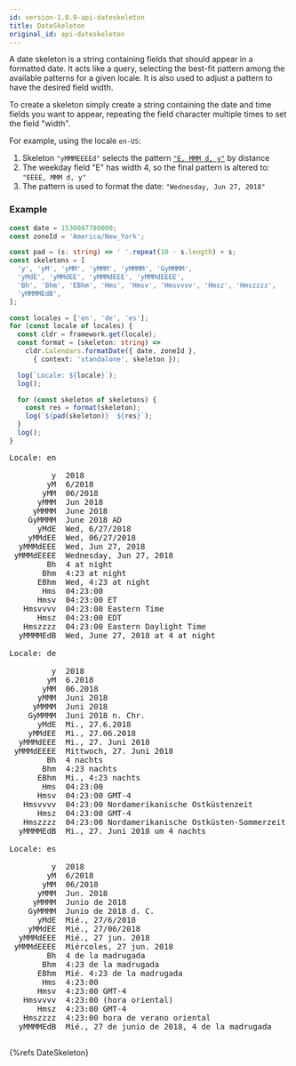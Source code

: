```yaml
---
id: version-1.0.9-api-dateskeleton
title: DateSkeleton
original_id: api-dateskeleton
---
```


A date skeleton is a string containing fields that should appear in a formatted date. It acts like a query, selecting the best-fit pattern among the available patterns for a given locale. It is also used to adjust a pattern to have the desired field width.

To create a skeleton simply create a string containing the date and time fields you want to appear, repeating the field character multiple times to set the field "width".

For example, using the locale `en-US`:

  1. Skeleton `"yMMMEEEEd"` selects the pattern [`"E, MMM d, y"`](https://github.com/unicode-cldr/cldr-dates-modern/blob/32.0.0/main/en/ca-gregorian.json#L382) by distance
  2. The weekday field "E" has width 4, so the final pattern is altered to: `"EEEE, MMM d, y"`
  3. The pattern is used to format the date: `"Wednesday, Jun 27, 2018"`

### Example

```typescript
const date = 1530087780000;
const zoneId = 'America/New_York';

const pad = (s: string) => ' '.repeat(10 - s.length) + s;
const skeletons = [
  'y', 'yM', 'yMM', 'yMMM', 'yMMMM', 'GyMMMM',
  'yMdE', 'yMMdEE', 'yMMMdEEE', 'yMMMdEEEE',
  'Bh', 'Bhm', 'EBhm', 'Hms', 'Hmsv', 'Hmsvvvv', 'Hmsz', 'Hmszzzz',
  'yMMMMEdB',
];

const locales = ['en', 'de', 'es'];
for (const locale of locales) {
  const cldr = framework.get(locale);
  const format = (skeleton: string) =>
    cldr.Calendars.formatDate({ date, zoneId },
      { context: 'standalone', skeleton });

  log(`Locale: ${locale}`);
  log();

  for (const skeleton of skeletons) {
    const res = format(skeleton);
    log(`${pad(skeleton)}  ${res}`);
  }
  log();
}
```
<pre class="output">
Locale: en
&nbsp;
         y  2018
        yM  6/2018
       yMM  06/2018
      yMMM  Jun 2018
     yMMMM  June 2018
    GyMMMM  June 2018 AD
      yMdE  Wed, 6/27/2018
    yMMdEE  Wed, 06/27/2018
  yMMMdEEE  Wed, Jun 27, 2018
 yMMMdEEEE  Wednesday, Jun 27, 2018
        Bh  4 at night
       Bhm  4:23 at night
      EBhm  Wed, 4:23 at night
       Hms  04:23:00
      Hmsv  04:23:00 ET
   Hmsvvvv  04:23:00 Eastern Time
      Hmsz  04:23:00 EDT
   Hmszzzz  04:23:00 Eastern Daylight Time
  yMMMMEdB  Wed, June 27, 2018 at 4 at night
&nbsp;
Locale: de
&nbsp;
         y  2018
        yM  6.2018
       yMM  06.2018
      yMMM  Juni 2018
     yMMMM  Juni 2018
    GyMMMM  Juni 2018 n. Chr.
      yMdE  Mi., 27.6.2018
    yMMdEE  Mi., 27.06.2018
  yMMMdEEE  Mi., 27. Juni 2018
 yMMMdEEEE  Mittwoch, 27. Juni 2018
        Bh  4 nachts
       Bhm  4:23 nachts
      EBhm  Mi., 4:23 nachts
       Hms  04:23:00
      Hmsv  04:23:00 GMT-4
   Hmsvvvv  04:23:00 Nordamerikanische Ostküstenzeit
      Hmsz  04:23:00 GMT-4
   Hmszzzz  04:23:00 Nordamerikanische Ostküsten-Sommerzeit
  yMMMMEdB  Mi., 27. Juni 2018 um 4 nachts
&nbsp;
Locale: es
&nbsp;
         y  2018
        yM  6/2018
       yMM  06/2018
      yMMM  Jun. 2018
     yMMMM  Junio de 2018
    GyMMMM  Junio de 2018 d. C.
      yMdE  Mié., 27/6/2018
    yMMdEE  Mié., 27/06/2018
  yMMMdEEE  Mié., 27 jun. 2018
 yMMMdEEEE  Miércoles, 27 jun. 2018
        Bh  4 de la madrugada
       Bhm  4:23 de la madrugada
      EBhm  Mié. 4:23 de la madrugada
       Hms  4:23:00
      Hmsv  4:23:00 GMT-4
   Hmsvvvv  4:23:00 (hora oriental)
      Hmsz  4:23:00 GMT-4
   Hmszzzz  4:23:00 hora de verano oriental
  yMMMMEdB  Mié., 27 de junio de 2018, 4 de la madrugada
&nbsp;
</pre>


{%refs DateSkeleton}
